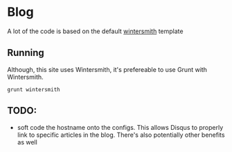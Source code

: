 # Blog

A lot of the code is based on the default [wintersmith](https://github.com/jnordberg/wintersmith) template

## Running

Although, this site uses Wintersmith, it's prefereable to use Grunt with Wintersmith.

```shell
grunt wintersmith
```

## TODO:

- soft code the hostname onto the configs. This allows Disqus to properly link to specific articles in the blog. There's also potentially other benefits as well